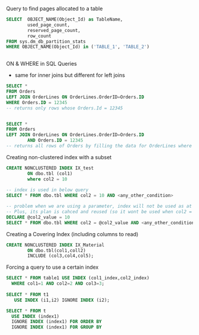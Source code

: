 Query to find pages allocated to a table
```sql
SELECT  OBJECT_NAME(Object_Id) as TableName,
        used_page_count,
        reserved_page_count,
        row_count
FROM sys.dm_db_partition_stats
WHERE OBJECT_NAME(Object_Id) in ('TABLE_1', 'TABLE_2')
      
```

ON & WHERE in SQL Queries
- same for inner joins but different for left joins

```sql
SELECT *
FROM Orders
LEFT JOIN OrderLines ON OrderLines.OrderID=Orders.ID
WHERE Orders.ID = 12345
-- returns only rows whose Orders.Id = 12345


SELECT *
FROM Orders
LEFT JOIN OrderLines ON OrderLines.OrderID=Orders.ID 
        AND Orders.ID = 12345
-- returns all rows of Orders by filling the data for OrderLines where Orders.Id = 12345
```

Creating non-clustered index with a subset
```sql
CREATE NONCLUSTERED INDEX IX_test
        ON dbo.tbl (col1)
        where col2 = 10
        
-- index is used in below query
SELECT * FROM dbo.tbl WHERE col2 = 10 AND <any_other_condition>

-- problem when we are using a parameter, index will not be used as at optimization time value of col2 is not known
-- Plus, its plan is cahced and reused (so it wont be used when col2 = 10 as the plan may be cached when col2 = 5)
DECLARE @col2_value = 10
SELECT * FROM dbo.tbl WHERE col2 = @col2_value AND <any_other_condition>
```

Creating a Covering Index (including columns to read)
```sql
CREATE NONCLUSTERED INDEX IX_Material
        ON dbo.tbl(col1,coll2)
        INCLUDE (col3,col4,col5);
```

Forcing a query to use a certain index
```sql
SELECT * FROM table1 USE INDEX (col1_index,col2_index)
  WHERE col1=1 AND col2=2 AND col3=3;
  
SELECT * FROM t1
   USE INDEX (i1,i2) IGNORE INDEX (i2);

SELECT * FROM t
  USE INDEX (index1)
  IGNORE INDEX (index1) FOR ORDER BY
  IGNORE INDEX (index1) FOR GROUP BY
```
